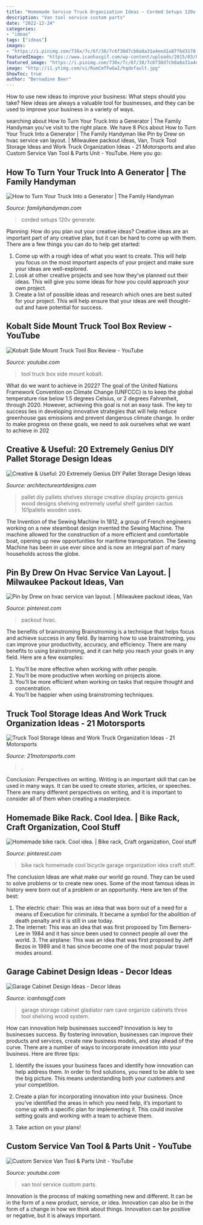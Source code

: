 ```yaml
---
title: "Homemade Service Truck Organization Ideas ~ Corded Setups 120v Generate"
description: "Van tool service custom parts"
date: "2022-12-24"
categories:
- "ideas"
tags: ["ideas"]
images:
- "https://i.pinimg.com/736x/7c/6f/38/7c6f38d7cb0a8a31a4eed1a87f6d3170.jpg"
featuredImage: "https://www.icanhasgif.com/wp-content/uploads/2015/03/Garage-Cabinet-Design-Ideas.jpg"
featured_image: "https://i.pinimg.com/736x/7c/6f/38/7c6f38d7cb0a8a31a4eed1a87f6d3170.jpg"
image: "http://i1.ytimg.com/vi/RumCmTFwGwI/hqdefault.jpg"
ShowToc: true
author: "Bernadine Beer"
---
```



How to use new ideas to improve your business: What steps should you take?
New ideas are always a valuable tool for businesses, and they can be used to improve your business in a variety of ways.

	

		
searching about How to Turn Your Truck Into a Generator | The Family Handyman you've visit to the right place. We have 8 Pics about How to Turn Your Truck Into a Generator | The Family Handyman like Pin by Drew on hvac service van layout. | Milwaukee packout ideas, Van, Truck Tool Storage Ideas and Work Truck Organization Ideas - 21 Motorsports and also Custom Service Van Tool &amp; Parts Unit - YouTube. Here you go:
		
    
## How To Turn Your Truck Into A Generator | The Family Handyman

<img loading=lazy src="https://cdn2.tmbi.com/TFH/Projects/FH11SEP_TRUGEN_01.JPG" onerror="this.onerror=null;this.src='https://tse2.mm.bing.net/th?id=OIP.SHzPkp_bEzLODkWL-JyU1wHaHa&amp;pid=15.1';" alt="How to Turn Your Truck Into a Generator | The Family Handyman">

_Source: familyhandyman.com_

>corded setups 120v generate. 

	

Planning: How do you plan out your creative ideas?
Creative ideas are an important part of any creative plan, but it can be hard to come up with them. 
There are a few things you can do to help get started:

1. Come up with a rough idea of what you want to create. This will help you focus on the most important aspects of your project and make sure your ideas are well-explored. 
2. Look at other creative projects and see how they’ve planned out their ideas. This will give you some ideas for how you could approach your own project. 
3. Create a list of possible ideas and research which ones are best suited for your project. This will help ensure that your ideas are well thought-out and have potential for success.

    
## Kobalt Side Mount Truck Tool Box Review - YouTube

<img loading=lazy src="http://i1.ytimg.com/vi/RumCmTFwGwI/hqdefault.jpg" onerror="this.onerror=null;this.src='https://tse4.mm.bing.net/th?id=OIP.WPvPZv5xvMr-00W7ZMxzLwHaFj&amp;pid=15.1';" alt="Kobalt Side Mount Truck Tool Box Review - YouTube">

_Source: youtube.com_

>tool truck box side mount kobalt. 

	

What do we want to achieve in 2022?
The goal of the United Nations Framework Convention on Climate Change (UNFCCC) is to keep the global temperature rise below 1.5 degrees Celsius, or 2 degrees Fahrenheit, through 2020. However, achieving this goal is not an easy task. The key to success lies in developing innovative strategies that will help reduce greenhouse gas emissions and prevent dangerous climate change. In order to make progress on these goals, we need to ask ourselves what we want to achieve in 202
    
## Creative &amp; Useful: 20 Extremely Genius DIY Pallet Storage Design Ideas

<img loading=lazy src="https://www.architectureartdesigns.com/wp-content/uploads/2014/12/1814-630x839.jpg" onerror="this.onerror=null;this.src='https://tse4.mm.bing.net/th?id=OIP.TS8wga1sgK0F6RrwdSjuyAHaJ3&amp;pid=15.1';" alt="Creative &amp; Useful: 20 Extremely Genius DIY Pallet Storage Design Ideas">

_Source: architectureartdesigns.com_

>pallet diy pallets shelves storage creative display projects genius wood designs shelving extremely useful shelf garden cactus 101pallets wooden uses. 

	

The Invention of the Sewing Machine
In 1812, a group of French engineers working on a new steamboat design invented the Sewing Machine. The machine allowed for the construction of a more efficient and comfortable boat, opening up new opportunities for maritime transportation. The Sewing Machine has been in use ever since and is now an integral part of many households across the globe.

    
## Pin By Drew On Hvac Service Van Layout. | Milwaukee Packout Ideas, Van

<img loading=lazy src="https://i.pinimg.com/736x/7c/6f/38/7c6f38d7cb0a8a31a4eed1a87f6d3170.jpg" onerror="this.onerror=null;this.src='https://tse2.mm.bing.net/th?id=OIP.wopD0gnl78BYjSyZWEei1AHaJ3&amp;pid=15.1';" alt="Pin by Drew on hvac service van layout. | Milwaukee packout ideas, Van">

_Source: pinterest.com_

>packout hvac. 

	

The benefits of brainstroming
Brainstroming is a technique that helps focus and achieve success in any field. By learning how to use brainstroming, you can improve your productivity, accuracy, and efficiency. There are many benefits to using brainstroming, and it can help you reach your goals in any field. Here are a few examples:
1. You’ll be more effective when working with other people.
2. You’ll be more productive when working on projects alone.
3. You’ll be more efficient when working on tasks that require thought and concentration.
4. You’ll be happier when using brainstroming techniques.

    
## Truck Tool Storage Ideas And Work Truck Organization Ideas - 21 Motorsports

<img loading=lazy src="https://cdn11.bigcommerce.com/s-p90q79depi/product_images/uploaded_images/uws-toolbox-1000x563.jpg" onerror="this.onerror=null;this.src='https://tse4.mm.bing.net/th?id=OIP.E8wqCbMGIsZyuI-shNbB7wHaEK&amp;pid=15.1';" alt="Truck Tool Storage Ideas and Work Truck Organization Ideas - 21 Motorsports">

_Source: 21motorsports.com_

>. 

	

Conclusion: Perspectives on writing.
Writing is an important skill that can be used in many ways. It can be used to create stories, articles, or speeches. There are many different perspectives on writing, and it is important to consider all of them when creating a masterpiece.

    
## Homemade Bike Rack. Cool Idea. | Bike Rack, Craft Organization, Cool Stuff

<img loading=lazy src="https://i.pinimg.com/originals/b8/fb/1c/b8fb1cc1e46dc9a0be9698701b662644.jpg" onerror="this.onerror=null;this.src='https://tse4.mm.bing.net/th?id=OIP.nfDRQ9jLlqtPyieAbL1kTAHaJ4&amp;pid=15.1';" alt="Homemade bike rack. Cool idea. | Bike rack, Craft organization, Cool stuff">

_Source: pinterest.com_

>bike rack homemade cool bicycle garage organization idea craft stuff. 

	

The conclusion
Ideas are what make our world go round. They can be used to solve problems or to create new ones. Some of the most famous ideas in history were born out of a problem or an opportunity. Here are ten of the best:
1. The electric chair: This was an idea that was born out of a need for a means of Execution for criminals. It became a symbol for the abolition of death penalty and it is still in use today.
2. The internet: This was an idea that was first proposed by Tim Berners-Lee in 1984 and it has since been used to connect people all over the world. 3. The airplane: This was an idea that was first proposed by Jeff Bezos in 1989 and it has since become one of the most popular travel modes around. 
    
## Garage Cabinet Design Ideas - Decor Ideas

<img loading=lazy src="https://www.icanhasgif.com/wp-content/uploads/2015/03/Garage-Cabinet-Design-Ideas.jpg" onerror="this.onerror=null;this.src='https://tse4.mm.bing.net/th?id=OIP.EzikG-4ezox_T1t41u9X0gHaEM&amp;pid=15.1';" alt="Garage Cabinet Design Ideas - Decor Ideas">

_Source: icanhasgif.com_

>garage storage cabinet gladiator ram cave organize cabinets three tool shelving wood system. 

	

How can innovation help businesses succeed?
Innovation is key to businesses success. By fostering innovation, businesses can improve their products and services, create new business models, and stay ahead of the curve. There are a number of ways to incorporate innovation into your business. Here are three tips:
1. Identify the issues your business faces and identify how innovation can help address them. In order to find solutions, you need to be able to see the big picture. This means understanding both your customers and your competition.

2. Create a plan for incorporating innovation into your business. Once you’ve identified the areas in which you need help, it’s important to come up with a specific plan for implementing it. This could involve setting goals and working with a team to achieve them.

3. Take action on your plans!

    
## Custom Service Van Tool &amp; Parts Unit - YouTube

<img loading=lazy src="https://i.ytimg.com/vi/qS-E7_XlxlU/maxresdefault.jpg" onerror="this.onerror=null;this.src='https://tse3.mm.bing.net/th?id=OIP.GMhPN1OE_dsUKZSh43j56QHaEK&amp;pid=15.1';" alt="Custom Service Van Tool &amp; Parts Unit - YouTube">

_Source: youtube.com_

>van tool service custom parts. 

	

Innovation is the process of making something new and different. It can be in the form of a new product, service, or idea. Innovation can also be in the form of a change in how we think about things. Innovation can be positive or negative, but it is always important.

